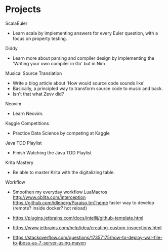 # Projects

ScalaEuler

- Learn scala by implementing answers for every Euler question, with a focus on property testing.

Diddy

- Learn more about parsing and compiler design by implementing the 'Writing your own compiler in Go' but in Nim

Musical Source Translation

- Write a blog article about 'How would source code sounds like'
- Basically, a principled way to transform source code to music and back.
- Isn't that what Zevv did?

Neovim

- Learn Neovim.

Kaggle Competitions

- Practice Data Science by competing at Kaggle

Java TDD Playlist

- Finish Watching the Java TDD Playlist

Krita Mastery

- Be able to master Krita with the digitalizing table.

Workflow

- Smoothen my everyday workflow
  LuaMacros
  <http://www.oblita.com/interception>
  <https://github.com/idleberg/Paraiso.tmTheme>
  faster way to develop (remote? inside docker? hot reload)

- <https://plugins.jetbrains.com/docs/intellij/github-template.html>

- <https://www.jetbrains.com/help/idea/creating-custom-inspections.html>

- <https://stackoverflow.com/questions/17357175/how-to-deploy-war-file-to-jboss-as-7-server-using-maven>
